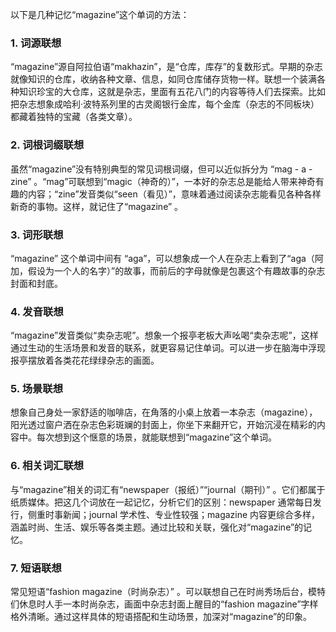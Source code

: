 以下是几种记忆“magazine”这个单词的方法：

### 1. 词源联想
“magazine”源自阿拉伯语“makhazin”，是“仓库，库存”的复数形式。早期的杂志就像知识的仓库，收纳各种文章、信息，如同仓库储存货物一样。联想一个装满各种知识珍宝的大仓库，这就是杂志，里面有五花八门的内容等待人们去探索。比如把杂志想象成哈利·波特系列里的古灵阁银行金库，每个金库（杂志的不同板块）都藏着独特的宝藏（各类文章）。 

### 2. 词根词缀联想 
虽然“magazine”没有特别典型的常见词根词缀，但可以近似拆分为 “mag - a - zine” 。“mag”可联想到“magic（神奇的）”，一本好的杂志总是能给人带来神奇有趣的内容；“zine”发音类似“seen（看见）”，意味着通过阅读杂志能看见各种各样新奇的事物。这样，就记住了“magazine” 。

### 3. 词形联想 
“magazine” 这个单词中间有 “aga”，可以想象成一个人在杂志上看到了“aga（阿加，假设为一个人的名字）”的故事，而前后的字母就像是包裹这个有趣故事的杂志封面和封底。 

### 4. 发音联想 
“magazine”发音类似“卖杂志呢”。想象一个报亭老板大声吆喝“卖杂志呢”，这样通过生动的生活场景和发音的联系，就更容易记住单词。可以进一步在脑海中浮现报亭摆放着各类花花绿绿杂志的画面。 

### 5. 场景联想 
想象自己身处一家舒适的咖啡店，在角落的小桌上放着一本杂志（magazine），阳光透过窗户洒在杂志色彩斑斓的封面上，你坐下来翻开它，开始沉浸在精彩的内容中。每次想到这个惬意的场景，就能联想到“magazine”这个单词。 

### 6. 相关词汇联想 
与“magazine”相关的词汇有“newspaper（报纸）”“journal（期刊）” 。它们都属于纸质媒体。把这几个词放在一起记忆，分析它们的区别：newspaper 通常每日发行，侧重时事新闻；journal 学术性、专业性较强；magazine 内容更综合多样，涵盖时尚、生活、娱乐等各类主题。通过比较和关联，强化对“magazine”的记忆。 

### 7. 短语联想 
常见短语“fashion magazine（时尚杂志）” 。可以联想自己在时尚秀场后台，模特们休息时人手一本时尚杂志，画面中杂志封面上醒目的“fashion magazine”字样格外清晰。通过这样具体的短语搭配和生动场景，加深对“magazine”的印象。 